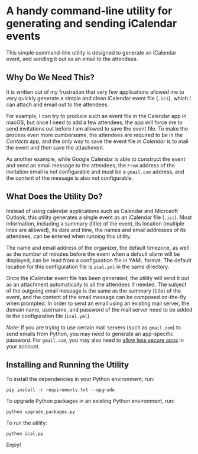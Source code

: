 # A handy command-line utility for generating and sending iCalendar events

This simple command-line utility is designed to generate an iCalendar event, and sending it out as an email to the attendees.

## Why Do We Need This?

It is written out of my frustration that very few applications allowed me to very quickly generate a simple and clean iCalendar event file (`.ics`), which I can attach and email out to the attendees.

For example, I can try to produce such an event file in the Calendar app in macOS, but once I need to add a few attendees, the app will force me to send invitations out before I am allowed to save the event file. To make the process even more cumbersome, the attendees are required to be in the *Contacts* app, and the only way to save the event file in *Calendar* is to mail the event and then save the attachment.

As another example, while Google Calendar is able to construct the event and send an email message to the attendees, the `From` address of the invitation email is not configurable and must be a `gmail.com` address, and the content of the message is also not configurable.

## What Does the Utility Do?

Instead of using calendar applications such as Calendar and Microsoft Outlook, this utility generates a single event as an iCalendar file (`.ics`). Most information, including a summary (title) of the event, its location (multiple lines are allowed), its date and time, the names and email addresses of its attendees, can be entered when running this utility.

The name and email address of the organizer, the default timezone, as well as the number of minutes before the event when a default alarm will be displayed, can be read from a configuration file in YAML format. The default location for this configuration file is `ical.yml` in the same directory.

Once the iCalendar event file has been generated, the utility will send it out as an attachment automatically to all the attendees if needed. The subject of the outgoing email message is the same as the summary (title) of the event, and the content of the email message can be composed on-the-fly when prompted. In order to send an email using an existing mail server, the domain name, username, and password of the mail server need to be added to the configuration file (`ical.yml`).

*Note:* If you are trying to use certain mail servers (such as `gmail.com`) to send emails from Python, you may need to generate an app-specific password. For `gmail.com`, you may also need to [allow less secure apps](https://support.google.com/accounts/answer/6010255) in your account.

## Installing and Running the Utility

To install the dependencies in your Python environment, run:

```shell
pip install -r requirements.txt --upgrade
```

To upgrade Python packages in an existing Python environment, run:

```shell
python upgrade_packages.py
```

To run the utility:

```shell
python ical.py
```

Enjoy!